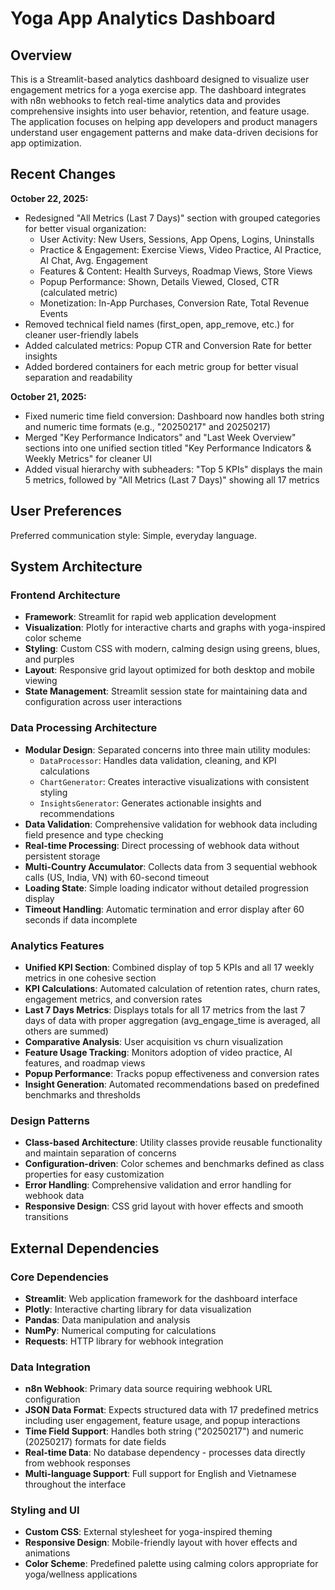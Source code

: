 # Yoga App Analytics Dashboard

## Overview

This is a Streamlit-based analytics dashboard designed to visualize user engagement metrics for a yoga exercise app. The dashboard integrates with n8n webhooks to fetch real-time analytics data and provides comprehensive insights into user behavior, retention, and feature usage. The application focuses on helping app developers and product managers understand user engagement patterns and make data-driven decisions for app optimization.

## Recent Changes

**October 22, 2025:**
- Redesigned "All Metrics (Last 7 Days)" section with grouped categories for better visual organization:
  - User Activity: New Users, Sessions, App Opens, Logins, Uninstalls
  - Practice & Engagement: Exercise Views, Video Practice, AI Practice, AI Chat, Avg. Engagement
  - Features & Content: Health Surveys, Roadmap Views, Store Views
  - Popup Performance: Shown, Details Viewed, Closed, CTR (calculated metric)
  - Monetization: In-App Purchases, Conversion Rate, Total Revenue Events
- Removed technical field names (first_open, app_remove, etc.) for cleaner user-friendly labels
- Added calculated metrics: Popup CTR and Conversion Rate for better insights
- Added bordered containers for each metric group for better visual separation and readability

**October 21, 2025:**
- Fixed numeric time field conversion: Dashboard now handles both string and numeric time formats (e.g., "20250217" and 20250217)
- Merged "Key Performance Indicators" and "Last Week Overview" sections into one unified section titled "Key Performance Indicators & Weekly Metrics" for cleaner UI
- Added visual hierarchy with subheaders: "Top 5 KPIs" displays the main 5 metrics, followed by "All Metrics (Last 7 Days)" showing all 17 metrics

## User Preferences

Preferred communication style: Simple, everyday language.

## System Architecture

### Frontend Architecture
- **Framework**: Streamlit for rapid web application development
- **Visualization**: Plotly for interactive charts and graphs with yoga-inspired color scheme
- **Styling**: Custom CSS with modern, calming design using greens, blues, and purples
- **Layout**: Responsive grid layout optimized for both desktop and mobile viewing
- **State Management**: Streamlit session state for maintaining data and configuration across user interactions

### Data Processing Architecture
- **Modular Design**: Separated concerns into three main utility modules:
  - `DataProcessor`: Handles data validation, cleaning, and KPI calculations
  - `ChartGenerator`: Creates interactive visualizations with consistent styling
  - `InsightsGenerator`: Generates actionable insights and recommendations
- **Data Validation**: Comprehensive validation for webhook data including field presence and type checking
- **Real-time Processing**: Direct processing of webhook data without persistent storage
- **Multi-Country Accumulator**: Collects data from 3 sequential webhook calls (US, India, VN) with 60-second timeout
- **Loading State**: Simple loading indicator without detailed progression display
- **Timeout Handling**: Automatic termination and error display after 60 seconds if data incomplete

### Analytics Features
- **Unified KPI Section**: Combined display of top 5 KPIs and all 17 weekly metrics in one cohesive section
- **KPI Calculations**: Automated calculation of retention rates, churn rates, engagement metrics, and conversion rates
- **Last 7 Days Metrics**: Displays totals for all 17 metrics from the last 7 days of data with proper aggregation (avg_engage_time is averaged, all others are summed)
- **Comparative Analysis**: User acquisition vs churn visualization
- **Feature Usage Tracking**: Monitors adoption of video practice, AI features, and roadmap views
- **Popup Performance**: Tracks popup effectiveness and conversion rates
- **Insight Generation**: Automated recommendations based on predefined benchmarks and thresholds

### Design Patterns
- **Class-based Architecture**: Utility classes provide reusable functionality and maintain separation of concerns
- **Configuration-driven**: Color schemes and benchmarks defined as class properties for easy customization
- **Error Handling**: Comprehensive validation and error handling for webhook data
- **Responsive Design**: CSS grid layout with hover effects and smooth transitions

## External Dependencies

### Core Dependencies
- **Streamlit**: Web application framework for the dashboard interface
- **Plotly**: Interactive charting library for data visualization
- **Pandas**: Data manipulation and analysis
- **NumPy**: Numerical computing for calculations
- **Requests**: HTTP library for webhook integration

### Data Integration
- **n8n Webhook**: Primary data source requiring webhook URL configuration
- **JSON Data Format**: Expects structured data with 17 predefined metrics including user engagement, feature usage, and popup interactions
- **Time Field Support**: Handles both string ("20250217") and numeric (20250217) formats for date fields
- **Real-time Data**: No database dependency - processes data directly from webhook responses
- **Multi-language Support**: Full support for English and Vietnamese throughout the interface

### Styling and UI
- **Custom CSS**: External stylesheet for yoga-inspired theming
- **Responsive Design**: Mobile-friendly layout with hover effects and animations
- **Color Scheme**: Predefined palette using calming colors appropriate for yoga/wellness applications